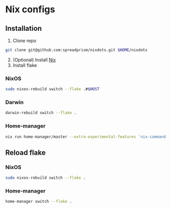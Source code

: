 # Nix configs
## Installation
1. Clone repo
```sh
git clone git@github.com:spreadprism/nixdots.git $HOME/nixdots
```
2. (Optional) Install [Nix](https://nixos.org/download/)
3. Install flake

### NixOS
```sh
sudo nixos-rebuild switch --flake .#$HOST
```
### Darwin
```sh
darwin-rebuild switch --flake .
```
### Home-manager
```sh
nix run home-manager/master --extra-experimental-features 'nix-command flakes' -- switch --flake .#$(whoami)@$HOST --experimental-features 'nix-command flakes'
```
## Reload flake
### NixOS
```sh
sudo nixos-rebuild switch --flake .
```
### Home-manager
```sh
home-manager switch --flake .
```
